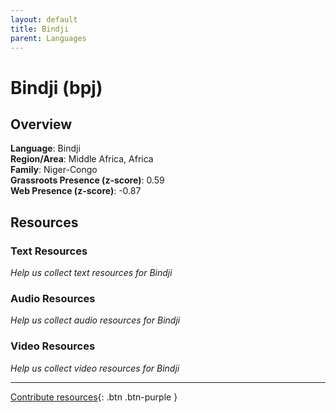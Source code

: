 ```yaml
---
layout: default
title: Bindji
parent: Languages
---
```


# Bindji (bpj)

## Overview

**Language**: Bindji  
**Region/Area**: Middle Africa, Africa  
**Family**: Niger-Congo  
**Grassroots Presence (z-score)**: 0.59  
**Web Presence (z-score)**: -0.87  

## Resources

### Text Resources
*Help us collect text resources for Bindji*

### Audio Resources
*Help us collect audio resources for Bindji*

### Video Resources
*Help us collect video resources for Bindji*

---

[Contribute resources](https://forms.office.com/e/1SfLJx3u1r){: .btn .btn-purple }
